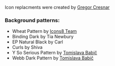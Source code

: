 Icon replacments were created by [Gregor Cresnar](https://www.flaticon.com/packs/interface-icon-assets)

### Background patterns:
- Wheat Pattern by [Icons8 Team](https://icons8.com/)
- Binding Dark by Tia Newbury
- EP Natural Black by Carl
- Curls by Shiva
- Y So Serious Pattern by [Tomislava Babič](https://www.behance.net/antitomi)
- Webb Dark Pattern by [Tomislava Babič](https://www.behance.net/antitomi)